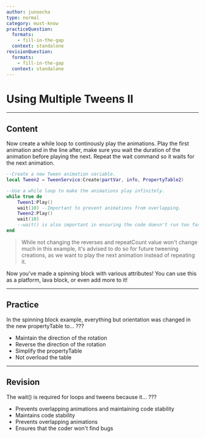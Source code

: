 ```yaml
---
author: junoocha
type: normal
category: must-know
practiceQuestion:
  formats:
    - fill-in-the-gap
  context: standalone
revisionQuestion:
  formats:
    - fill-in-the-gap
  context: standalone
---
```


# Using Multiple Tweens II

---

## Content

Now create a while loop to continously play the animations. Play the first animation and in the line after, make sure you wait the duration of the animation before playing the next. Repeat the wait command so it waits for the next animation.

```lua
--Create a new Tween animation variable.
local Tween2 = TweenService:Create(partVar, info, PropertyTable2)

--Use a while loop to make the animations play infinitely.
while true do
	Tween1:Play()
	wait(10) --Important to prevent animations from overlapping.
	Tween2:Play()
	wait(10) 
    --wait() is also important in ensuring the code doesn't run too fast.
end
```

> While not changing the reverses and repeatCount value won't change much in this example, it's advised to do so for future tweening creations, as we want to play the next animation instead of repeating it.

Now you've made a spinning block with various attributes! You can use this as a platform, lava block, or even add more to it!

---

## Practice

In the spinning block example, everything but orientation was changed in the new propertyTable to... ???

- Maintain the direction of the rotation
- Reverse the direction of the rotation
- Simplify the propertyTable
- Not overload the table

---

## Revision

The wait() is required for loops and tweens because it... ???

- Prevents overlapping animations and maintaining code stability
- Maintains code stability
- Prevents overlapping animations
- Ensures that the coder won't find bugs